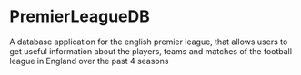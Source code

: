 # PremierLeagueDB
A database application for the english premier league, that allows users to get useful information about the players, teams and matches of the football league in England over the past 4 seasons
